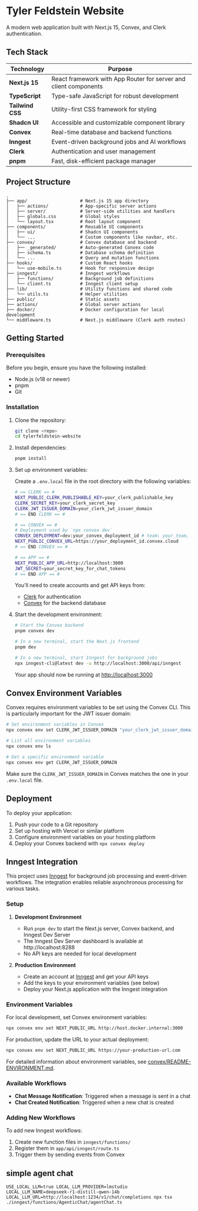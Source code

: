 # Tyler Feldstein Website

A modern web application built with Next.js 15, Convex, and Clerk authentication.

## Tech Stack

| Technology       | Purpose                                                          |
| ---------------- | ---------------------------------------------------------------- |
| **Next.js 15**   | React framework with App Router for server and client components |
| **TypeScript**   | Type-safe JavaScript for robust development                      |
| **Tailwind CSS** | Utility-first CSS framework for styling                          |
| **Shadcn UI**    | Accessible and customizable component library                    |
| **Convex**       | Real-time database and backend functions                         |
| **Inngest**      | Event-driven background jobs and AI workflows                    |
| **Clerk**        | Authentication and user management                               |
| **pnpm**         | Fast, disk-efficient package manager                             |

## Project Structure

```
.
├── app/                    # Next.js 15 app directory
│   ├── actions/            # App-specific server actions
│   ├── server/             # Server-side utilities and handlers
│   ├── globals.css         # Global styles
│   └── layout.tsx          # Root layout component
├── components/             # Reusable UI components
│   ├── ui/                 # Shadcn UI components
│   └── ...                 # Custom components like navbar, etc.
├── convex/                 # Convex database and backend
│   ├── _generated/         # Auto-generated Convex code
│   ├── schema.ts           # Database schema definition
│   └── ...                 # Query and mutation functions
├── hooks/                  # Custom React hooks
│   └── use-mobile.ts       # Hook for responsive design
├── inngest/                # Inngest workflows
│   ├── functions/          # Background job definitions
│   └── client.ts           # Inngest client setup
├── lib/                    # Utility functions and shared code
│   └── utils.ts            # Helper utilities
├── public/                 # Static assets
├── actions/                # Global server actions
├── docker/                 # Docker configuration for local development
└── middleware.ts           # Next.js middleware (Clerk auth routes)
```

## Getting Started

### Prerequisites

Before you begin, ensure you have the following installed:

- Node.js (v18 or newer)
- pnpm
- Git

### Installation

1. Clone the repository:

   ```bash
   git clone <repo>
   cd tylerfeldstein-website
   ```

2. Install dependencies:

   ```bash
   pnpm install
   ```

3. Set up environment variables:

   Create a `.env.local` file in the root directory with the following variables:

   ```bash
   # == CLERK == #
   NEXT_PUBLIC_CLERK_PUBLISHABLE_KEY=your_clerk_publishable_key
   CLERK_SECRET_KEY=your_clerk_secret_key
   CLERK_JWT_ISSUER_DOMAIN=your_clerk_jwt_issuer_domain
   # == END CLERK == #

   # == CONVEX == #
   # Deployment used by `npx convex dev`
   CONVEX_DEPLOYMENT=dev:your_convex_deployment_id # team: your_team, project: your_project
   NEXT_PUBLIC_CONVEX_URL=https://your_deployment_id.convex.cloud
   # == END CONVEX == #

   # == APP == #
   NEXT_PUBLIC_APP_URL=http://localhost:3000
   JWT_SECRET=your_secret_key_for_chat_tokens
   # == END APP == #
   ```

   You'll need to create accounts and get API keys from:
   - [Clerk](https://clerk.com) for authentication
   - [Convex](https://convex.dev) for the backend database

4. Start the development environment:

   ```bash
   # Start the Convex backend
   pnpm convex dev

   # In a new terminal, start the Next.js frontend
   pnpm dev

   # In a new terminal, start Inngest for background jobs
   npx inngest-cli@latest dev -u http://localhost:3000/api/inngest
   ```

   Your app should now be running at [http://localhost:3000](http://localhost:3000)

## Convex Environment Variables

Convex requires environment variables to be set using the Convex CLI. This is particularly important for the JWT issuer domain:

```bash
# Set environment variables in Convex
npx convex env set CLERK_JWT_ISSUER_DOMAIN "your_clerk_jwt_issuer_domain"

# List all environment variables
npx convex env ls

# Get a specific environment variable
npx convex env get CLERK_JWT_ISSUER_DOMAIN
```

Make sure the `CLERK_JWT_ISSUER_DOMAIN` in Convex matches the one in your `.env.local` file.

## Deployment

To deploy your application:

1. Push your code to a Git repository
2. Set up hosting with Vercel or similar platform
3. Configure environment variables on your hosting platform
4. Deploy your Convex backend with `npx convex deploy`

## Inngest Integration

This project uses [Inngest](https://www.inngest.com) for background job processing and event-driven workflows. The integration enables reliable asynchronous processing for various tasks.

### Setup

1. **Development Environment**
   - Run `pnpm dev` to start the Next.js server, Convex backend, and Inngest Dev Server
   - The Inngest Dev Server dashboard is available at http://localhost:8288
   - No API keys are needed for local development

2. **Production Environment**
   - Create an account at [Inngest](https://www.inngest.com) and get your API keys
   - Add the keys to your environment variables (see below)
   - Deploy your Next.js application with the Inngest integration

### Environment Variables

For local development, set Convex environment variables:
```bash
npx convex env set NEXT_PUBLIC_URL http://host.docker.internal:3000
```

For production, update the URL to your actual deployment:
```bash
npx convex env set NEXT_PUBLIC_URL https://your-production-url.com
```

For detailed information about environment variables, see [convex/README-ENVIRONMENT.md](./convex/README-ENVIRONMENT.md).

### Available Workflows

- **Chat Message Notification**: Triggered when a message is sent in a chat
- **Chat Created Notification**: Triggered when a new chat is created

### Adding New Workflows

To add new Inngest workflows:

1. Create new function files in `inngest/functions/`
2. Register them in `app/api/inngest/route.ts`
3. Trigger them by sending events from Convex

## simple agent chat
```
USE_LOCAL_LLM=true LOCAL_LLM_PROVIDER=lmstudio LOCAL_LLM_NAME=deepseek-r1-distill-qwen-14b LOCAL_LLM_URL=http://localhost:1234/v1/chat/completions npx tsx ./inngest/functions/AgenticChat/agentChat.ts
```